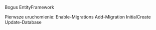 Bogus
EntityFramework

Pierwsze uruchomienie:
Enable-Migrations
Add-Migration InitialCreate
Update-Database